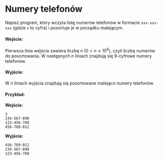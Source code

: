 # Numery telefonów

Napisz program, który wczyta listę numerów telefonów w formacie `xxx-xxx-xxx` (gdzie `x` to cyfra) i posortuje je w porządku malejącym.

#### Wejście:

Pierwsza linia wejścia zawiera liczbę $n$ ($0 < n \le 10^6$), czyli liczbę numerów do posortowania.
W następnych $n$ liniach znajdują się 9-cyfrowe numery telefonów.

#### Wyjście:

W $n$ liniach wyjścia znajdują się posortowane malejąco numery telefonów.

#### Przykład:

**Wejście:**
```
3
234-567-890
123-456-789
456-789-012
```

**Wyjście:**
```
456-789-012
234-567-890
123-456-789
```